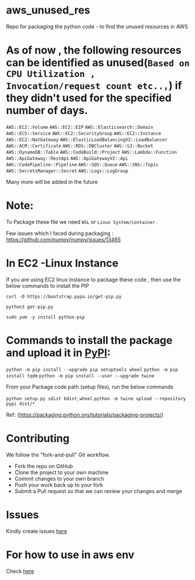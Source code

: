 # aws_unused_res

Repo for packaging the python code - to find the unused resources in AWS

# As of now , the following resources can be identified as unused(`Based on CPU Utilization , Invocation/request count etc..,`) if they didn't used for the specified number of days.

`AWS::EC2::Volume`
`AWS::EC2::EIP` 
`AWS::Elasticsearch::Domain`
`AWS::ECS::Service`
`AWS::EC2::SecurityGroup` 
`AWS::EC2::Instance`
`AWS::EC2::NatGateway`
`AWS::ElasticLoadBalancingV2::LoadBalancer` 
`AWS::ACM::Certificate`
`AWS::RDS::DBCluster`
`AWS::S3::Bucket` 
`AWS::DynamoDB::Table`
`AWS::CodeBuild::Project`
`AWS::Lambda::Function` 
`AWS::ApiGateway::RestApi`
`AWS::ApiGatewayV2::Api`
`AWS::CodePipeline::Pipeline` 
`AWS::SQS::Queue`
`AWS::SNS::Topic`
`AWS::SecretsManager::Secret` 
`AWS::Logs::LogGroup`

Many more will be added in the future

# Note:

To Package these file we need `WSL` or `Linux System/container` . 

Few  issues which I faced during packaging : https://github.com/numpy/numpy/issues/13465


# In EC2 -Linux Instance

If you are using EC2 linux instance to package these code , then use the below commands to install the PIP

`curl -O https://bootstrap.pypa.io/get-pip.py`

`python3 get-pip.py`

`sudo yum -y install python-pip`

# Commands to install the package and upload it in [PyPI](https://pypi.org/project/):

`python -m pip install --upgrade pip setuptools wheel`
`python -m pip install tqdm`
`python -m pip install --user --upgrade twine`

From your Package code path (setup files), run the below commands

`python setup.py sdist bdist_wheel`
`python -m twine upload --repository pypi dist/*`

Ref: (https://packaging.python.org/tutorials/packaging-projects/)

# Contributing

We follow the "fork-and-pull" Git workflow.

* Fork the repo on GitHub
* Clone the project to your own machine
* Commit changes to your own branch
* Push your work back up to your fork
* Submit a Pull request so that we can review your changes and merge

# Issues

Kindly create issues [here](https://github.com/karthickcse05/aws_unused_res/issues)

# For how to use in  aws env

Check [here](https://github.com/karthickcse05/aws_unused_resources/blob/master/README.md)
